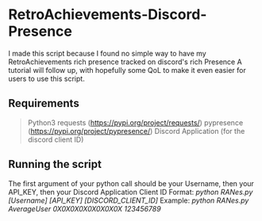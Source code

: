 # RetroAchievements-Discord-Presence

I made this script because I found no simple way to have my RetroAchievements rich presence tracked on discord's rich Presence
A tutorial will follow up, with hopefully some QoL to make it even easier for users to use this script.

## Requirements

> Python3
> requests (https://pypi.org/project/requests/)
> pypresence (https://pypi.org/project/pypresence/)
> Discord Application (for the discord client ID)

## Running the script

The first argument of your python call should be your Username, then your API_KEY, then your Discord Application Client ID
Format: *python RANes.py [Username] [API_KEY] [DISCORD_CLIENT_ID]*
Example: *python RANes.py AverageUser 0X0X0X0X0X0X0X0X 123456789*